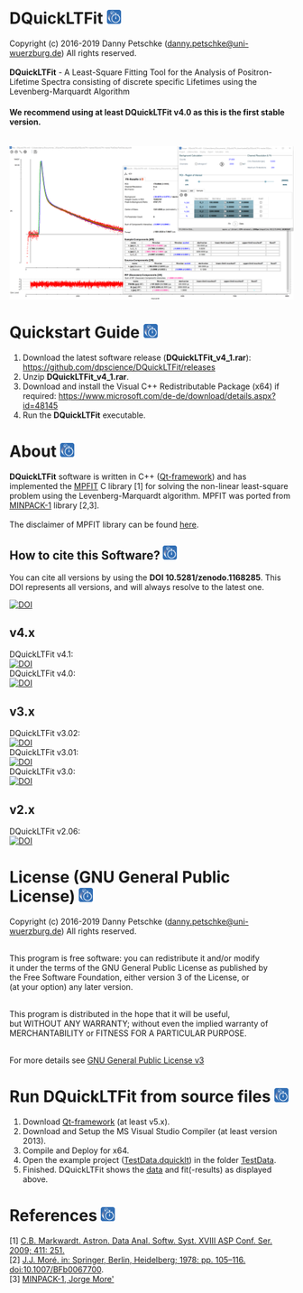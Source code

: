 ﻿# DQuickLTFit <img src="https://github.com/dpscience/DQuickLTFit/blob/master/Images/IconPNGRounded.png" width="25" height="25">   

Copyright (c) 2016-2019 Danny Petschke (danny.petschke@uni-wuerzburg.de) All rights reserved.<br><br>
<b>DQuickLTFit</b> - A Least-Square Fitting Tool for the Analysis of Positron-Lifetime Spectra consisting of discrete specific Lifetimes using the Levenberg-Marquardt Algorithm<br>

#### We recommend using at least DQuickLTFit v4.0 as this is the first stable version.

<br>![DQuickLTFit](/TestData/Software.png)

# Quickstart Guide <img src="https://github.com/dpscience/DQuickLTFit/blob/master/Images/IconPNGRounded.png" width="25" height="25"> 

1. Download the latest software release (<b>DQuickLTFit_v4_1.rar</b>): https://github.com/dpscience/DQuickLTFit/releases
2. Unzip <b>DQuickLTFit_v4_1.rar</b>.
3. Download and install the Visual C++ Redistributable Package (x64) if required: https://www.microsoft.com/de-de/download/details.aspx?id=48145
3. Run the <b>DQuickLTFit</b> executable.

# About <img src="https://github.com/dpscience/DQuickLTFit/blob/master/Images/IconPNGRounded.png" width="25" height="25">
<b>DQuickLTFit</b> software is written in C++ ([Qt-framework](https://www.qt.io/)) and has implemented the [MPFIT](https://www.physics.wisc.edu/~craigm/idl/cmpfit.html) C library [1] for solving the non-linear least-square problem using the Levenberg-Marquardt algorithm. 
MPFIT was ported from [MINPACK-1](http://www.netlib.org/minpack/) library [2,3].<br><br>
The disclaimer of MPFIT library can be found [here](/Fit/mpfit_DISCLAIMER).<br>

## How to cite this Software? <img src="https://github.com/dpscience/DQuickLTFit/blob/master/Images/IconPNGRounded.png" width="25" height="25">

You can cite all versions by using the <b>DOI 10.5281/zenodo.1168285</b>. This DOI represents all versions, and will always resolve to the latest one.<br>

[![DOI](https://zenodo.org/badge/DOI/10.5281/zenodo.1168285.svg)](https://doi.org/10.5281/zenodo.1168285)

## v4.x
DQuickLTFit v4.1:<br>[![DOI](https://zenodo.org/badge/DOI/10.5281/zenodo.3356830.svg)](https://doi.org/10.5281/zenodo.3356830)<br>
DQuickLTFit v4.0:<br>[![DOI](https://zenodo.org/badge/DOI/10.5281/zenodo.1414142.svg)](https://doi.org/10.5281/zenodo.1414142)<br>

## v3.x
DQuickLTFit v3.02:<br>[![DOI](https://zenodo.org/badge/DOI/10.5281/zenodo.1219482.svg)](https://doi.org/10.5281/zenodo.1219482)<br>
DQuickLTFit v3.01:<br>[![DOI](https://zenodo.org/badge/DOI/10.5281/zenodo.1208613.svg)](https://doi.org/10.5281/zenodo.1208613)<br>
DQuickLTFit v3.0:<br>[![DOI](https://zenodo.org/badge/DOI/10.5281/zenodo.1202345.svg)](https://doi.org/10.5281/zenodo.1202345)<br>

## v2.x
DQuickLTFit v2.06:<br>[![DOI](https://zenodo.org/badge/DOI/10.5281/zenodo.1168286.svg)](https://doi.org/10.5281/zenodo.1168286)<br>

# License (GNU General Public License) <img src="https://github.com/dpscience/DQuickLTFit/blob/master/Images/IconPNGRounded.png" width="25" height="25">
Copyright (c) 2016-2019 Danny Petschke (danny.petschke@uni-wuerzburg.de) All rights reserved.<br><br>

<p align="justify">This program is free software: you can redistribute it and/or modify<br>
it under the terms of the GNU General Public License as published by<br>
the Free Software Foundation, either version 3 of the License, or<br>
(at your option) any later version.<br><br>

This program is distributed in the hope that it will be useful,<br>
but WITHOUT ANY WARRANTY; without even the implied warranty of<br>
MERCHANTABILITY or FITNESS FOR A PARTICULAR PURPOSE.<br><br></p>

For more details see [GNU General Public License v3](https://www.gnu.org/licenses/gpl-3.0)

# Run DQuickLTFit from source files <img src="https://github.com/dpscience/DQuickLTFit/blob/master/Images/IconPNGRounded.png" width="25" height="25">
1. Download [Qt-framework](https://www.qt.io/download) (at least v5.x).
2. Download and Setup the MS Visual Studio Compiler (at least version 2013).
3. Compile and Deploy for x64.
4. Open the example project ([TestData.dquicklt](/TestData/TestData.dquicklt)) in the folder [TestData](/TestData/).
5. Finished. DQuickLTFit shows the [data](/TestData/TestData_5psPerChannel.dat) and fit(-results) as displayed above.

# References <img src="https://github.com/dpscience/DQuickLTFit/blob/master/Images/IconPNGRounded.png" width="25" height="25">
[1] [C.B. Markwardt. Astron. Data Anal. Softw. Syst. XVIII ASP Conf. Ser. 2009; 411: 251.](https://arxiv.org/abs/0902.2850)<br>
[2] [J.J. Moré. in: Springer, Berlin, Heidelberg; 1978: pp. 105–116. doi:10.1007/BFb0067700](https://link.springer.com/chapter/10.1007/BFb0067700).<br>
[3] [MINPACK-1, Jorge More'](http://www.netlib.org/minpack/)




